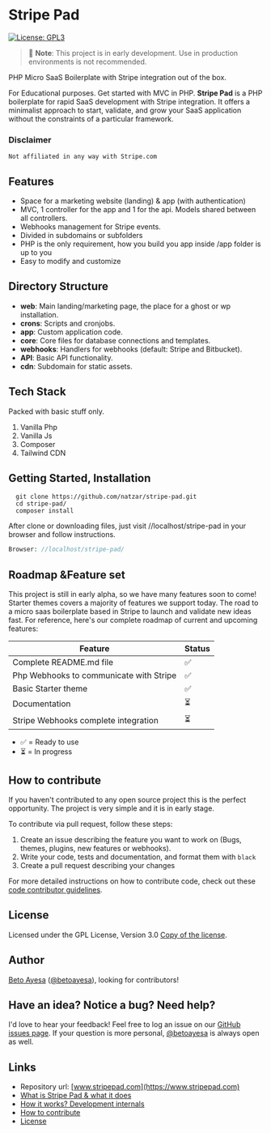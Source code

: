 

#  Stripe Pad
[![License: GPL3](https://img.shields.io/github/license/natzar/Stripe-Pad)](https://github.com/natzar/Stripe-Pad/blob/main/LICENSE.md)
> 🚧 **Note**: This project is in early development. Use in production environments is not recommended.

PHP Micro SaaS Boilerplate with Stripe integration out of the box.

For Educational purposes. Get started with MVC in PHP.
**Stripe Pad** is a PHP boilerplate for rapid SaaS development with Stripe integration. It offers a minimalist approach to start, validate, and grow your SaaS application without the constraints of a particular framework.


### Disclaimer

``` Not affiliated in any way with Stripe.com ```

## Features

- Space for a marketing website (landing) & app (with authentication)
- MVC, 1 controller for the app and 1 for the api. Models shared between all controllers.
- Webhooks management for Stripe events.
- Divided in subdomains or subfolders
- PHP is the only requirement, how you build you app inside /app folder is up to you
- Easy to modify and customize




## Directory Structure

- **web**: Main landing/marketing page, the place for a ghost or wp installation.
- **crons**: Scripts and cronjobs.
- **app**: Custom application code.
- **core**: Core files for database connections and templates.
- **webhooks**: Handlers for webhooks (default: Stripe and Bitbucket).
- **API**: Basic API functionality.
- **cdn**: Subdomain for static assets.

## Tech Stack

Packed with basic stuff only.

1. Vanilla Php
2. Vanilla Js
3. Composer
5. Tailwind CDN

 


## Getting Started, Installation

```
  git clone https://github.com/natzar/stripe-pad.git
  cd stripe-pad/
  composer install
```

After clone or downloading files, just visit //localhost/stripe-pad in your browser and follow instructions.


```php
Browser: //localhost/stripe-pad/
```



## Roadmap &Feature set

This project is still in early alpha, so we have many features soon to come! Starter themes covers a majority of features we support today. The road to a micro saas boilerplate based in Stripe to launch and validate new ideas fast. For reference, here's our complete roadmap of current and upcoming features:

| Feature                                                                               | Status    |
|---------------------------------------------------------------------------------------|-----------|
| Complete README.md file |  ✅     |
| Php Webhooks to communicate with Stripe                                               |  ✅     |
| Basic Starter theme                                                |  ✅     |
| Documentation                                               | ⏳      |
| Stripe Webhooks complete integration                                               | ⏳      |

 - ✅ = Ready to use
- ⏳ = In progress




## How to contribute
If you haven't contributed to any open source project this is the perfect opportunity. The project is very simple and it is in early stage. 

To contribute via pull request, follow these steps:

1. Create an issue describing the feature you want to work on (Bugs, themes,  plugins, new features or webhooks).
2. Write your code, tests and documentation, and format them with ``black``
3. Create a pull request describing your changes

For more detailed instructions on how to contribute code, check out these [code contributor guidelines](CONTRIBUTING.md).

## License
Licensed under the GPL License, Version 3.0 [Copy of the license](LICENSE.txt).

## Author 
[Beto Ayesa](https://github.com/betoayesa) ([@betoayesa](https://twitter.com/betoayesa)), looking for contributors!


## Have an idea? Notice a bug? Need help?

I'd love to hear your feedback! Feel free to log an issue on our [GitHub issues page](https://github.com/natzar/Stripe-Pad/issues). If your question is more personal, [@betoayesa](https://www.twitter.com/betoayesa) is always open as well.

## Links

- Repository url: [www.stripepad.com](https://www.stripepad.com)
- [What is Stripe Pad & what it does](#stripe-pad)
- [How it works? Development internals](#development-internals)
- [How to contribute](#how-to-contribute)
- [License](#license)
